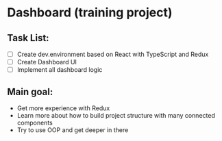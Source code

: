 # Dashboard (training project)

## Task List:

- [ ] Create dev.environment based on React with TypeScript and Redux
- [ ] Create Dashboard UI
- [ ] Implement all dashboard logic

## Main goal:

- Get more experience with Redux
- Learn more about how to build project structure with many connected components
- Try to use OOP and get deeper in there  